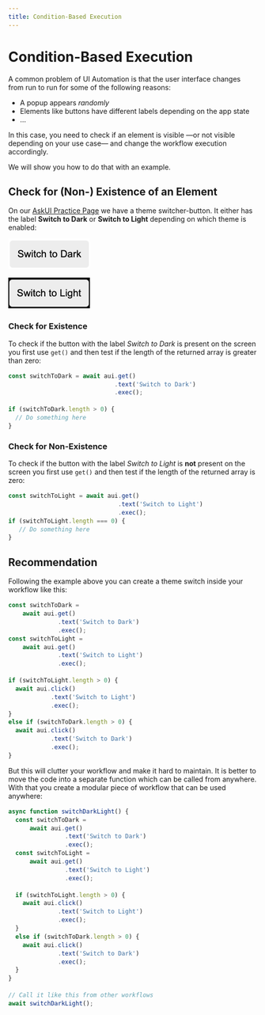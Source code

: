 ```yaml
---
title: Condition-Based Execution
---
```


# Condition-Based Execution
A common problem of UI Automation is that the user interface changes from run to run for some of the following reasons:

* A popup appears _randomly_
* Elements like buttons have different labels depending on the app state
* ...

In this case, you need to check if an element is visible —or not visible depending on your use case— and change the workflow execution accordingly.

We will show you how to do that with an example.

## Check for (Non-) Existence of an Element
On our [AskUI Practice Page](https://askui.github.io/askui-practice-page/) we have a theme switcher-button. It either has the label **Switch to Dark** or **Switch to Light** depending on which theme is enabled:

![Button with label _Switch to Dark_](./images/condition-based-execution-button-switch-to-dark.png)

![Button with label _Switch to Light_](./images/condition-based-execution-button-switch-to-light.png)

### Check for Existence
To check if the button with the label _Switch to Dark_ is present on the screen you first use `get()` and then test if the length of the returned array is greater than zero:

```typescript
const switchToDark = await aui.get()
                              .text('Switch to Dark')
                              .exec();

if (switchToDark.length > 0) {
  // Do something here
}
```

### Check for Non-Existence
To check if the button with the label _Switch to Light_ is **not** present on the screen you first use `get()` and then test if the length of the returned array is zero:

```typescript
const switchToLight = await aui.get()
                               .text('Switch to Light')
                               .exec();
if (switchToLight.length === 0) {
   // Do something here
}
```

## Recommendation
Following the example above you can create a theme switch inside your workflow like this:

```typescript
const switchToDark =
    await aui.get()
              .text('Switch to Dark')
              .exec();
const switchToLight =
    await aui.get()
              .text('Switch to Light')
              .exec();

if (switchToLight.length > 0) {
  await aui.click()
            .text('Switch to Light')
            .exec();
}
else if (switchToDark.length > 0) {
  await aui.click()
            .text('Switch to Dark')
            .exec();
}
```

But this will clutter your workflow and make it hard to maintain. It is better to move the code into a separate function which can be called from anywhere. With that you create a modular piece of workflow that can be used anywhere:

```typescript
async function switchDarkLight() {
  const switchToDark =
      await aui.get()
                .text('Switch to Dark')
                .exec();
  const switchToLight =
      await aui.get()
                .text('Switch to Light')
                .exec();

  if (switchToLight.length > 0) {
    await aui.click()
              .text('Switch to Light')
              .exec();
  }
  else if (switchToDark.length > 0) {
    await aui.click()
              .text('Switch to Dark')
              .exec();
  }
}

// Call it like this from other workflows
await switchDarkLight();
```

